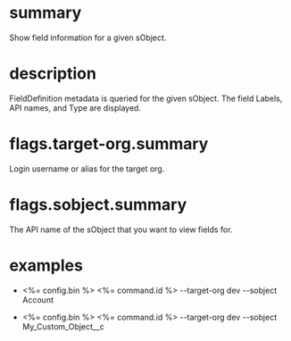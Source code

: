 # summary

Show field information for a given sObject.

# description

FieldDefinition metadata is queried for the given sObject. The field Labels, API names, and Type are displayed.

# flags.target-org.summary

Login username or alias for the target org.

# flags.sobject.summary

The API name of the sObject that you want to view fields for.

# examples

- <%= config.bin %> <%= command.id %> --target-org dev --sobject Account

- <%= config.bin %> <%= command.id %> --target-org dev --sobject My_Custom_Object\_\_c
